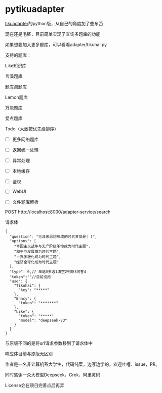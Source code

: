 # pytikuadapter
[tikuadapter](https://github.com/DokiDoki1103/tikuAdapter)的python版，从自己的角度加了些东西

现在还是毛胚，目前简单实现了查询多题库的功能

如果想要加入更多题库，可以看看adapter/tikuhai.py

支持的题库：

Like知识库

言溪题库

题库海题库

Lemon题库

万能题库

爱点题库

Todo（大致按优先级排序）

- [ ] 更多网络题库
- [ ] 返回统一处理
- [ ] 异常处理
- [ ] 本地缓存
- [ ] 鉴权
- [ ] WebUI
- [ ] 文件题库解析


POST http://localhost:8000/adapter-service/search

请求体

```
{
  "question": "毛泽东思想形成的时代背景是( )",
  "options": [
    "帝国主义战争与无产阶级革命成为时代主题",
    "和平与发展成为时代主题",
    "世界多极化成为时代主题",
    "经济全球化成为时代主题"
  ],
  "type": 0,// 单选0多选1填空2判断3问答4
  "token":""//目前没用
  "use": {
    "Tikuhai": {
      "key": "*****"
    },
    "Enncy": {
      "token": "*******"
    },
    "Like": {
      "token": "*****"
      "model": "deepseek-v3"
    }
  }
}
```
与原版不同的是将url请求参数移到了请求体中

响应体目前与原版无区别

作者是一名非计算机系大学生，代码纯菜，边写边学的，欢迎吐槽、issue，PR。

同时感谢一众大模型Deepseek，Grok，阿里灵码

License会在项目完善点后再弄